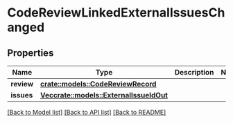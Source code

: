 # CodeReviewLinkedExternalIssuesChanged

## Properties

Name | Type | Description | Notes
------------ | ------------- | ------------- | -------------
**review** | [**crate::models::CodeReviewRecord**](CodeReviewRecord.md) |  | 
**issues** | [**Vec<crate::models::ExternalIssueIdOut>**](ExternalIssueIdOut.md) |  | 

[[Back to Model list]](../README.md#documentation-for-models) [[Back to API list]](../README.md#documentation-for-api-endpoints) [[Back to README]](../README.md)


